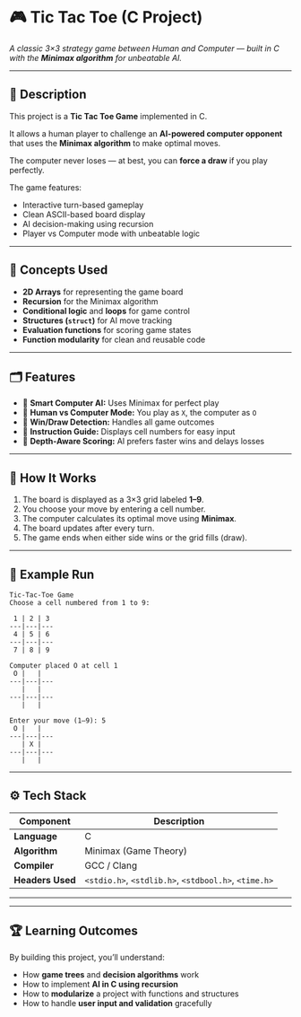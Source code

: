 # 🎮 Tic Tac Toe (C Project)

*A classic 3×3 strategy game between Human and Computer — built in C with the **Minimax algorithm** for unbeatable AI.*

---

## 📘 Description

This project is a **Tic Tac Toe Game** implemented in C.

It allows a human player to challenge an **AI-powered computer opponent** that uses the **Minimax algorithm** to make optimal moves.

The computer never loses — at best, you can **force a draw** if you play perfectly.

The game features:

- Interactive turn-based gameplay
- Clean ASCII-based board display
- AI decision-making using recursion
- Player vs Computer mode with unbeatable logic

---

## 🧠 Concepts Used

- **2D Arrays** for representing the game board
- **Recursion** for the Minimax algorithm
- **Conditional logic** and **loops** for game control
- **Structures (`struct`)** for AI move tracking
- **Evaluation functions** for scoring game states
- **Function modularity** for clean and reusable code

---

## 🗂️ Features

- 🤖 **Smart Computer AI:** Uses Minimax for perfect play
- 🧍 **Human vs Computer Mode:** You play as `X`, the computer as `O`
- 🧩 **Win/Draw Detection:** Handles all game outcomes
- 🧾 **Instruction Guide:** Displays cell numbers for easy input
- 🎯 **Depth-Aware Scoring:** AI prefers faster wins and delays losses

---

## 🧩 How It Works

1. The board is displayed as a 3×3 grid labeled **1–9**.
2. You choose your move by entering a cell number.
3. The computer calculates its optimal move using **Minimax**.
4. The board updates after every turn.
5. The game ends when either side wins or the grid fills (draw).

---

## 🧮 Example Run

```
Tic-Tac-Toe Game
Choose a cell numbered from 1 to 9:

 1 | 2 | 3
---|---|---
 4 | 5 | 6
---|---|---
 7 | 8 | 9

Computer placed O at cell 1
 O |   |
---|---|---
   |   |
---|---|---
   |   |

Enter your move (1–9): 5
 O |   |
---|---|---
   | X |
---|---|---
   |   |

```

---

## ⚙️ Tech Stack

| Component | Description |
| --- | --- |
| **Language** | C |
| **Algorithm** | Minimax (Game Theory) |
| **Compiler** | GCC / Clang |
| **Headers Used** | `<stdio.h>`, `<stdlib.h>`, `<stdbool.h>`, `<time.h>` |

---

---

## 🏆 Learning Outcomes

By building this project, you’ll understand:

- How **game trees** and **decision algorithms** work
- How to implement **AI in C using recursion**
- How to **modularize** a project with functions and structures
- How to handle **user input and validation** gracefully
